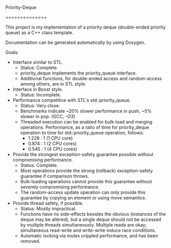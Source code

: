 Priority-Deque

==============



This project is my implementation of a priority deque (double-ended priority queue) as a C++ class template.

Documentation can be generated automatically by using Doxygen.

Goals:
* Interface similar to STL.
  * Status: Complete.
  * priority_deque implements the priority_queue interface.
  * Additional functions, for double-ended access and random-access among others, are in STL style.
* Interface in Boost style.
  * Status: Incomplete.
* Performance competitive with STL's std::priority_queue.
  * Status: Very close.
  * Benchmarks indicate ~20% slower performance in push, ~5% slower in pop. (GCC, -O3)
  * Threaded execution can be enabled for bulk-load and merging operations. Performance, as a ratio of time for priority_deque operation to time for std::priority_queue operation, follows:
    * 1.228 : 1 (1 CPU core)
    * 0.874 : 1 (2 CPU cores)
    * 0.545 : 1 (4 CPU cores)
* Provide the strongest exception-safety guarantee possible without compromising performance.
  * Status: Complete.
  * Most operations provide the strong (rollback) exception-safety guarantee if comparison throws.
  * Bulk-loading operations cannot provide this guarantee without severely compromising performance.
  * The random-access update operation can only provide this guarantee by copying an element or using move semantics.
* Provide thread safety, if possible.
  * Status: Mostly impractical.
  * Functions have no side-effects besides the obvious (instances of the deque may be altered), but a single deque should not be accessed by multiple threads simultaneously. Multiple reads are okay; simultaneous read-write and write-write induce race conditions.
  * Automatic locking via mutex crippled performance, and has been removed.